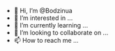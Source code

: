 - 👋 Hi, I’m @Bodzinua
- 👀 I’m interested in ...
- 🌱 I’m currently learning ...
- 💞️ I’m looking to collaborate on ...
- 📫 How to reach me ...

<!---
Bodzinua/Bodzinua is a ✨ special ✨ repository because its `README.md` (this file) appears on your GitHub profile.
You can click the Preview link to take a look at your changes.
--->
